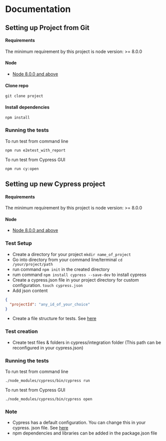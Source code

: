 # Documentation

## Setting up Project from Git

#### Requirements

The minimum requirement by this project is node version: >= 8.0.0

#### Node
* [Node 8.0.0 and above](https://nodejs.org/en/) 

#### Clone repo

`git clone project`


#### Install dependencies

`npm install`

### Running the tests
 To run test from command line
  
`npm run e2etest_with_report`

To run test from Cypress GUI
 
`npm run cy:open`


## Setting up new Cypress project

#### Requirements

The minimum requirement by this project is node version: >= 8.0.0

#### Node
* [Node 8.0.0 and above](https://nodejs.org/en/) 

### Test Setup
 - Create a directory for your project `mkdir name_of_project`
 - Go into directory from your command line/terminal `cd /your/project/path`
 - run command `npm init` in the created directory
 - rum command `npm install cypress --save-dev` to install cypress
 - Create a cypress.json file in your project directory for custom configuration. `touch cypress.json`
 - Add json content
 ```json 
 {
   "projectId": "any_id_of_your_choice"
 }
 ```
 - Create a file structure for tests. See [here](https://docs.cypress.io/guides/core-concepts/writing-and-organizing-tests.html#Folder-Structure)
 
### Test creation
 - Create test files & folders in cypress/integration folder (This path can be reconfigured in your cypress.json)
 
### Running the tests
 To run test from command line
  
`./node_modules/cypress/bin/cypress run`
 
To run test from Cypress GUI
 
`./node_modules/cypress/bin/cypress open`
 
### Note
 - Cypress has a default configuration. You can change this in your cypress. json file. See [here](https://on.cypress.io/guides/configuration)
 - npm dependencies and libraries can be added in the package.json file